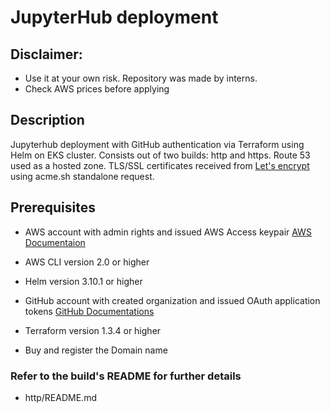 # JupyterHub deployment

## Disclaimer:

* Use it at your own risk. Repository was made by interns.
* Check AWS prices before applying

## Description

Jupyterhub deployment with GitHub authentication via Terraform using Helm on EKS cluster. Consists out of two builds: http and https. Route 53 used as a hosted zone. TLS/SSL certificates received from [Let's encrypt](https://letsencrypt.org/) using acme.sh standalone request.

## Prerequisites 

* AWS account with admin rights and issued AWS Access keypair [AWS Documentaion](https://docs.aws.amazon.com/IAM/latest/UserGuide/id_credentials_access-keys.html)

* AWS CLI version 2.0 or higher

* Helm version 3.10.1 or higher

* GitHub account with created organization and issued OAuth application tokens [GitHub Documentations](https://docs.github.com/en/developers/apps/building-oauth-apps/creating-an-oauth-app)

* Terraform version 1.3.4 or higher 

* Buy and register the Domain name
 
### Refer to the build's README for further details

* http/README.md